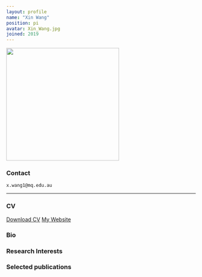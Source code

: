 ```yaml
---
layout: profile
name: "Xin Wang"
position: pi
avatar: Xin_Wang.jpg
joined: 2019
---
```


<img width="300" src="{{site.baseurl}}/images/people/{{page.avatar}}" data-action="zoom">

### Contact
<i class="fa fa-envelope-o"></i>  `x.wang1@mq.edu.au`

<hr>


### CV  
<i class="fa fa-file-pdf-o"></i> <a href="https://xinlab-clue.github.io/documents/Xin_CV.pdf" target="_blank">Download CV</a>
<i class="fa fa-globe"></i> <a href="https://researchers.mq.edu.au/en/persons/xin-wang" target="_blank"> My Website</a>

### Bio


### Research Interests

### Selected publications

